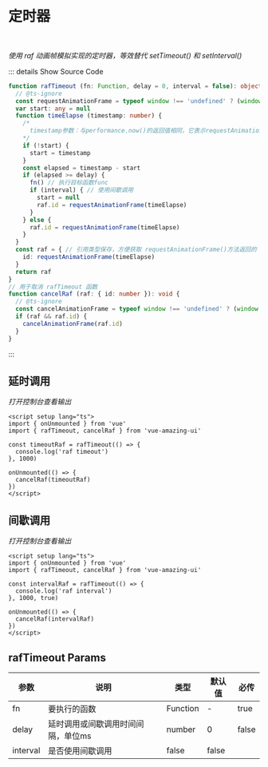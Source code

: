 # 定时器

<br/>

*使用 raf 动画帧模拟实现的定时器，等效替代 setTimeout() 和 setInterval()*

::: details  Show Source Code

```typescript
function rafTimeout (fn: Function, delay = 0, interval = false): object {
  // @ts-ignore
  const requestAnimationFrame = typeof window !== 'undefined' ? (window.requestAnimationFrame || window.mozRequestAnimationFrame || window.webkitRequestAnimationFrame || window.msRequestAnimationFrame) : () => {}
  var start: any = null
  function timeElapse (timestamp: number) {
    /*
      timestamp参数：与performance.now()的返回值相同，它表示requestAnimationFrame() 开始去执行回调函数的时刻
    */
    if (!start) {
      start = timestamp
    }
    const elapsed = timestamp - start
    if (elapsed >= delay) {
      fn() // 执行目标函数func
      if (interval) { // 使用间歇调用
        start = null
        raf.id = requestAnimationFrame(timeElapse)
      }
    } else {
      raf.id = requestAnimationFrame(timeElapse)
    }
  }
  const raf = { // 引用类型保存，方便获取 requestAnimationFrame()方法返回的 ID.
    id: requestAnimationFrame(timeElapse)
  }
  return raf
}
// 用于取消 rafTimeout 函数
function cancelRaf (raf: { id: number }): void {
  // @ts-ignore
  const cancelAnimationFrame = typeof window !== 'undefined' ? (window.cancelAnimationFrame || window.mozCancelAnimationFrame) : () => {}
  if (raf && raf.id) {
    cancelAnimationFrame(raf.id)
  }
}
```

:::

<script setup lang="ts">
import { onUnmounted } from 'vue'
import { rafTimeout, cancelRaf } from 'vue-amazing-ui'

const timeoutRaf = rafTimeout(() => {
  console.log('raf timeout')
}, 1000)

const intervalRaf = rafTimeout(() => {
  console.log('raf interval')
}, 1000, true)
onUnmounted(() => {
  cancelRaf(timeoutRaf)
  cancelRaf(intervalRaf)
})
</script>

## 延时调用

*打开控制台查看输出*

```vue
<script setup lang="ts">
import { onUnmounted } from 'vue'
import { rafTimeout, cancelRaf } from 'vue-amazing-ui'

const timeoutRaf = rafTimeout(() => {
  console.log('raf timeout')
}, 1000)

onUnmounted(() => {
  cancelRaf(timeoutRaf)
})
</script>
```

## 间歇调用

*打开控制台查看输出*

```vue
<script setup lang="ts">
import { onUnmounted } from 'vue'
import { rafTimeout, cancelRaf } from 'vue-amazing-ui'

const intervalRaf = rafTimeout(() => {
  console.log('raf interval')
}, 1000, true)

onUnmounted(() => {
  cancelRaf(intervalRaf)
})
</script>
```

## rafTimeout Params

参数 | 说明 | 类型 | 默认值 | 必传
-- | -- | -- | -- | --
fn | 要执行的函数 | Function | - | true
delay | 延时调用或间歇调用时间间隔，单位ms | number | 0 | false
interval | 是否使用间歇调用 | false | false
